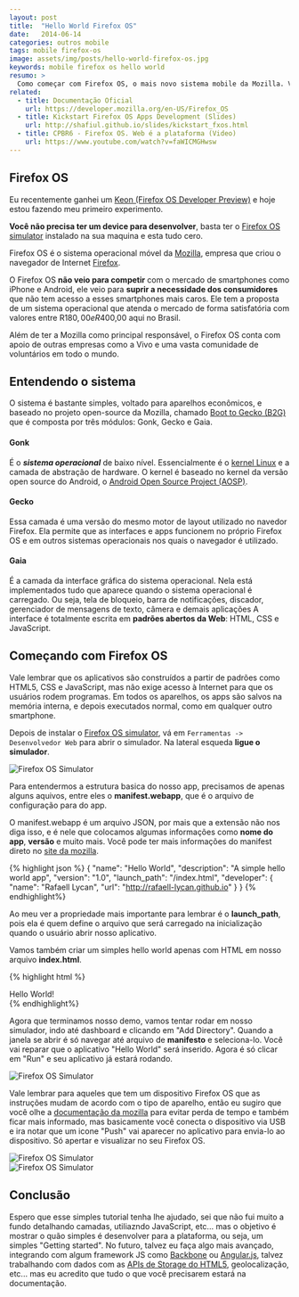 ```yaml
---
layout: post
title:  "Hello World Firefox OS"
date:   2014-06-14
categories: outros mobile
tags: mobile firefox-os
image: assets/img/posts/hello-world-firefox-os.jpg
keywords: mobile firefox os hello world
resumo: >
  Como começar com Firefox OS, o mais novo sistema mobile da Mozilla. Vamos criar o primeiro aplicativo e entender o sistema operacional Firefox OS e suas peculiaridades.
related:
  - title: Documentação Oficial
    url: https://developer.mozilla.org/en-US/Firefox_OS
  - title: Kickstart Firefox OS Apps Development (Slides)
    url: http://shafiul.github.io/slides/kickstart_fxos.html
  - title: CPBR6 - Firefox OS. Web é a plataforma (Video)
    url: https://www.youtube.com/watch?v=faWICMGHwsw
---
```

## Firefox OS
Eu recentemente ganhei um [Keon (Firefox OS Developer Preview)](http://www.geeksphone.com/) e hoje estou fazendo meu primeiro experimento.

**Você não precisa ter um device para desenvolver**, basta ter o [Firefox OS simulator](https://addons.mozilla.org/en-US/firefox/addon/firefox-os-simulator/) instalado na sua maquina e esta tudo cero.

Firefox OS é o sistema operacional móvel da [Mozilla](https://www.mozilla.org/), empresa que criou o navegador de Internet [Firefox](https://www.mozilla.org/firefox/).

O Firefox OS **não veio para competir** com o mercado de smartphones como iPhone e Android, ele veio para **suprir a necessidade dos consumidores** que não tem acesso a esses smartphones mais caros. Ele tem a proposta de um sistema operacional que atenda o mercado de forma satisfatória com valores entre R$180,00 e R$400,00 aqui no Brasil.

Além de ter a Mozilla como principal responsável, o Firefox OS conta com apoio de outras empresas como a Vivo e uma vasta comunidade de voluntários em todo o mundo.

## Entendendo o sistema
O sistema é bastante simples, voltado para aparelhos econômicos, e baseado no projeto open-source da Mozilla, chamado [Boot to Gecko (B2G)](https://github.com/mozilla-b2g/B2G) que é composta por três módulos: Gonk, Gecko e Gaia.

#### Gonk
É o ***sistema operacional*** de baixo nível. Essencialmente é o [kernel Linux](https://www.kernel.org/) e a camada de abstração de hardware. O kernel é baseado no kernel da versão open source do Android, o [Android Open Source Project (AOSP)](http://source.android.com/).

#### Gecko
Essa camada é uma versão do mesmo motor de layout utilizado no navedor Firefox. Ela permite que as interfaces e apps funcionem no próprio Firefox OS e em outros sistemas operacionais nos quais o navegador é utilizado.

#### Gaia
É a camada da interface gráfica do sistema operacional. Nela está implementados tudo que aparece quando o sistema operacional é carregado. Ou seja, tela de bloqueio, barra de notificações, discador, gerenciador de mensagens de texto, câmera e demais aplicações A interface é totalmente escrita em **padrões abertos da Web**: HTML, CSS e JavaScript.

## Começando com Firefox OS
Vale lembrar que os aplicativos são construídos a partir de padrões como HTML5, CSS e JavaScript, mas não exige acesso à Internet para que os usuários rodem programas. Em todos os aparelhos, os apps são salvos na memória interna, e depois executados normal, como em qualquer outro smartphone.

Depois de instalar o [Firefox OS simulator](https://addons.mozilla.org/en-US/firefox/addon/firefox-os-simulator/), vá em `Ferramentas -> Desenvolvedor Web` para abrir o simulador. Na lateral esqueda **ligue o simulador**.

<div class="center">
  <img src="/assets/img/posts/firefox_os001.png" alt="Firefox OS Simulator">
</div>

Para entendermos a estrutura basica do nosso app, precisamos de apenas alguns aquivos, entre eles o **manifest.webapp**, que é o arquivo de configuração para do app.

O manifest.webapp é um arquivo JSON, por mais que a extensão não nos diga isso, e é nele que colocamos algumas informações como **nome do app**, **versão** e muito mais. Você pode ter mais informações do manifest direto no [site da mozilla](https://developer.mozilla.org/en-US/Apps/Build/Manifest).

{% highlight json %}
{
  "name": "Hello World",
  "description": "A simple hello world app",
  "version": "1.0",
  "launch_path": "/index.html",
  "developer": {
    "name": "Rafaell Lycan",
    "url": "http://rafaell-lycan.github.io"
  }
}
{% endhighlight%}

Ao meu ver a propriedade mais importante para lembrar é o **launch_path**, pois ela é quem define o arquivo que será carregado na inicialização quando o usuário abrir nosso aplicativo.

Vamos também criar um simples hello world apenas com HTML em nosso arquivo **index.html**.

{% highlight html %}
<!DOCTYPE html>
<html lang="pt-br">
  <head>
    <title>Hello World!</title>
  </head>
  <body>
    <div>Hello World!</div>
  </body>
</html>
{% endhighlight%}

Agora que terminamos nosso demo, vamos tentar rodar em nosso simulador, indo até dashboard e clicando em "Add Directory". Quando a janela se abrir é só navegar até arquivo de **manifesto** e seleciona-lo. Você vai reparar que o aplicativo "Hello World" será inserido. Agora é só clicar em "Run" e seu aplicativo já estará rodando.

<div class="center">
  <img src="/assets/img/posts/firefox_os002.png" alt="Firefox OS Simulator">
</div>

Vale lembrar para aqueles que tem um dispositivo Firefox OS que as instruções mudam de acordo com o tipo de aparelho, então eu sugiro que você olhe a [documentação da mozilla](https://developer.mozilla.org/en-US/Firefox_OS/Debugging/Connecting_a_Firefox_OS_device_to_the_desktop) para evitar perda de tempo e também ficar mais informado, mas basicamente você conecta o dispositivo via USB e ira notar que um icone "Push" vai aparecer no aplicativo para envia-lo ao dispositivo. Só apertar e visualizar no seu Firefox OS.

<div class="center">
  <img src="/assets/img/posts/firefox_os003.png" alt="Firefox OS Simulator">
</div>

<div class="center">
  <img src="/assets/img/posts/firefox_os004.png" alt="Firefox OS Simulator">
</div>

## Conclusão
Espero que esse simples tutorial tenha lhe ajudado, sei que não fui muito a fundo detalhando camadas, utiliazndo JavaScript, etc... mas o objetivo é mostrar o quão simples é desenvolver para a plataforma, ou seja, um simples  "Getting started". No futuro, talvez eu faça algo mais avançado, integrando com algum framework JS como [Backbone](http://backbonejs.org/) ou [Angular.js](https://angularjs.org/), talvez trabalhando com dados com as [APIs de Storage do HTML5]({{site.url}}/2014/web-storage-html5/), geolocalização, etc... mas eu acredito que tudo o que você precisarem estará na documentação.